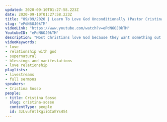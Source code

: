 ```yaml
---
updated: 2020-09-10T01:27:58.223Z
date: 2020-09-10T01:27:58.223Z
title: "09/09/2020 | Learn To Love God Unconditionally (Pastor Cristina Sosso)"
slug: "ePdN6OJ0kTM"
videoLink: "https://www.youtube.com/watch?v=ePdN6OJ0kTM"
YoutubeID: "ePdN6OJ0kTM"
description: "Most Christians love God because they want something out of it. Let us learn to minister to God's needs with no strings attached. He truly desires that intimate love relationship. This sermon was delivered by Pastor Cristina Sosso at Freedom Fellowship Church International on September 09, 2020."
videoKeywords:
- love
- relationship with god
- supernatural
- blessings and manifestations
- love relationship
playlists:
- livestreams
- full sermons
speakers:
- Cristina Sosso
people:
- title: Cristina Sosso
  slug: cristina-sosso
  contentType: people
  id: 3zLvufAtlKgiiGIaEYs4S4
---
```

